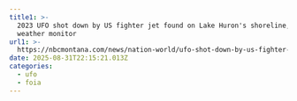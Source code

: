 ```yaml
---
title1: >-
  2023 UFO shot down by US fighter jet found on Lake Huron's shoreline, was
  weather monitor
url1: >-
  https://nbcmontana.com/news/nation-world/ufo-shot-down-by-us-fighter-jet-found-on-lake-hurons-shoreline-north-america-us-f-16-fighter-jet-octagon-shaped-missile-freedom-of-information-coast-guard-weather-monitoring-equipment-chinese-surveillance-balloon
date: 2025-08-31T22:15:21.013Z
categories:
  - ufo
  - foia
---
```


